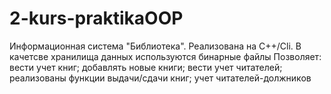 # 2-kurs-praktikaOOP
Информационная система "Библиотека".  Реализована на C++/Cli. В качетсве хранилища данных используются бинарные файлы
Позволяет: вести учет книг; добавлять новые книги; вести учет читателей; реализованы функции выдачи/сдачи книг; учет читателей-должников
